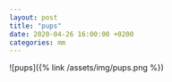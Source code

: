 ```yaml
---
layout: post
title: "pups"
date: 2020-04-26 16:00:00 +0200
categories: mm
---
```

![pups]({% link /assets/img/pups.png %})

